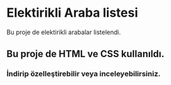 # Elektirikli Araba listesi

Bu proje de elektirikli arabalar listelendi.

## Bu proje de HTML ve CSS kullanıldı.

### İndirip özelleştirebilir veya inceleyebilirsiniz.